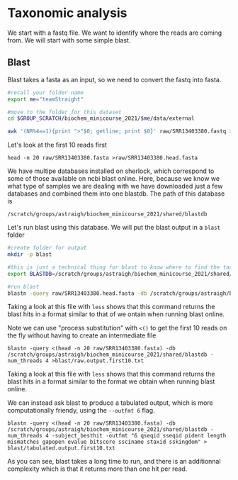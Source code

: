 # Taxonomic analysis

We start with a fastq file. We want to identify where the reads are coming from. We will start with some simple blast. 


## Blast

Blast takes a fasta as an input, so we need to convert the fastq into fasta.

```bash
#recall your folder name
export me="teamStraight"

#move to the folder for this dataset
cd $GROUP_SCRATCH/biochem_minicourse_2021/$me/data/external

awk '(NR%4==1){print ">"$0; getline; print $0}' raw/SRR13403380.fastq >raw/SRR13403380.fasta
```

Let's look at the first 10 reads first
```
head -n 20 raw/SRR13403380.fasta >raw/SRR13403380.head.fasta
```

We have multipe databases installed on sherlock, which correspond to some of those available on ncbi blast online. Here, because we know we what type of samples we are dealing with we have downloaded just a few databases and combined them into one blastdb. The path of this database is  
```
/scratch/groups/astraigh/biochem_minicourse_2021/shared/blastdb
```

Let's run blast using this database. We will put the blast output in a `blast` folder

```bash
#create folder for output
mkdir -p blast

#this is just a technical thing for blast to know where to find the taxonomy information
export BLASTDB=/scratch/groups/astraigh/biochem_minicourse_2021/shared/blastdb

#run blast
blastn -query raw/SRR13403380.head.fasta -db /scratch/groups/astraigh/biochem_minicourse_2021/shared/blastdb -num_threads 4 >blast/rawoutput.first10.txt
```

Taking a look at this file with `less` shows that this command returns the blast hits in a format similar to that of we ontain when running blast online. 

Note we can use "process substitution" with `<()` to get the first 10 reads on the fly without having to create an intermediate file

```
blastn -query <(head -n 20 raw/SRR13403380.fasta) -db /scratch/groups/astraigh/biochem_minicourse_2021/shared/blastdb -num_threads 4 >blast/raw.output.first10.txt
```

Taking a look at this file with `less` shows that this command returns the blast hits in a format similar to the format we obtain when running blast online. 

We can instead ask blast to produce a tabulated output, which is more computationally friendy, using the `--outfmt 6` flag.

```
blastn -query <(head -n 20 raw/SRR13403380.fasta) -db /scratch/groups/astraigh/biochem_minicourse_2021/shared/blastdb -num_threads 4 -subject_besthit -outfmt "6 qseqid sseqid pident length mismatches gapopen evalue bitscore ssciname staxid sskingdom" > blast/tabulated.output.first10.txt
```

As you can see, blast takes a long time to run, and there is an additionnal complexity which is that it returns more than one hit per read.

